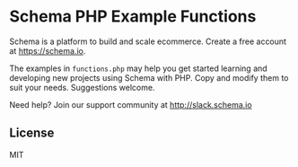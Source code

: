 # Schema PHP Example Functions

Schema is a platform to build and scale ecommerce. Create a free account at https://schema.io.

The examples in `functions.php` may help you get started learning and developing new projects using Schema with PHP. Copy and modify them to suit your needs. Suggestions welcome.

Need help? Join our support community at http://slack.schema.io

## License

MIT
